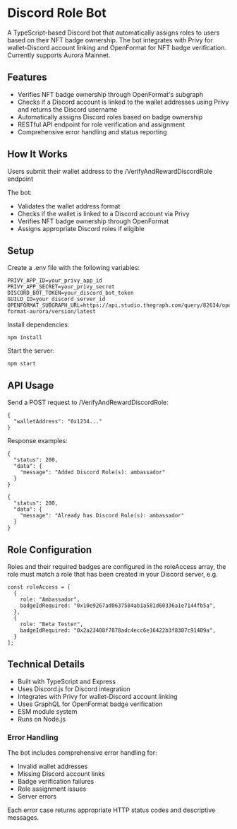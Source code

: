 # Discord Role Bot

A TypeScript-based Discord bot that automatically assigns roles to users based on their NFT badge ownership. The bot integrates with Privy for wallet-Discord account linking and OpenFormat for NFT badge verification. Currently supports Aurora Mainnet.
    
## Features

- Verifies NFT badge ownership through OpenFormat's subgraph
- Checks if a Discord account is linked to the wallet addresses using Privy and returns the Discord username
- Automatically assigns Discord roles based on badge ownership
- RESTful API endpoint for role verification and assignment
- Comprehensive error handling and status reporting

## How It Works

Users submit their wallet address to the /VerifyAndRewardDiscordRole endpoint

The bot:

- Validates the wallet address format
- Checks if the wallet is linked to a Discord account via Privy
- Verifies NFT badge ownership through OpenFormat
- Assigns appropriate Discord roles if eligible

## Setup

Create a .env file with the following variables:

```
PRIVY_APP_ID=your_privy_app_id
PRIVY_APP_SECRET=your_privy_secret
DISCORD_BOT_TOKEN=your_discord_bot_token
GUILD_ID=your_discord_server_id
OPENFORMAT_SUBGRAPH_URL=https://api.studio.thegraph.com/query/82634/open-format-aurora/version/latest

```
Install dependencies:

```
npm install
```

Start the server:

```
npm start
```

## API Usage

Send a POST request to /VerifyAndRewardDiscordRole:

```
{
  "walletAddress": "0x1234..."
}
```

Response examples:

```
{
  "status": 200,
  "data": {
    "message": "Added Discord Role(s): ambassador"
  }
}
```

```
{
  "status": 200,
  "data": {
    "message": "Already has Discord Role(s): ambassador"
  }
}
```

## Role Configuration

Roles and their required badges are configured in the roleAccess array, the role must match a role that has been created in your Discord server, e.g.

``` 
const roleAccess = [
  {
    role: "Ambassador",
    badgeIdRequired: "0x10e9267ad0637584ab1a581d60336a1e7144fb5a",
  },
  {
    role: "Beta Tester",
    badgeIdRequired: "0x2a23408f7878adc4ecc6e16422b3f8307c91409a",
  }
];
```

## Technical Details

- Built with TypeScript and Express
- Uses Discord.js for Discord integration
- Integrates with Privy for wallet-Discord account linking
- Uses GraphQL for OpenFormat badge verification
- ESM module system
- Runs on Node.js

### Error Handling

The bot includes comprehensive error handling for:

- Invalid wallet addresses
- Missing Discord account links
- Badge verification failures
- Role assignment issues
- Server errors

Each error case returns appropriate HTTP status codes and descriptive messages.
